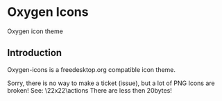# Oxygen Icons

Oxygen icon theme

## Introduction

Oxygen-icons is a freedesktop.org compatible icon theme.

Sorry, there is no way to make a ticket (issue), but a lot of PNG Icons are broken!
See: \22x22\actions
There are less then 20bytes!
